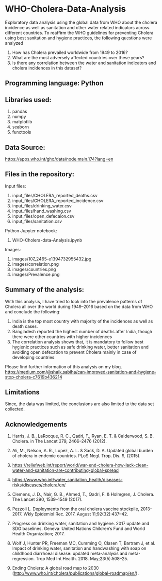 # WHO-Cholera-Data-Analysis

Exploratory data analysis using the global data from WHO about the cholera incidence as well as sanitation and other water related indicators across different countries. To reaffirm the WHO guidelines for preventing Cholera using best sanitation and hygiene practices, the following questions were analyzed 

1. How has Cholera prevailed worldwide from 1949 to 2016?
2. What are the most adversely affected countries over these years?
3. Is there any correlation between the water and sanitation indicators and cholera incidences in this dataset?


## Programming language: Python

## Libraries used: 
1. pandas 
2. numpy 
3. matplotlib 
4. seaborn
5. functools

## Data Source: 
https://apps.who.int/gho/data/node.main.174?lang=en

## Files in the repository:

Input files:
1. input_files/CHOLERA_reported_deaths.csv
2. input_files/CHOLERA_reported_incidence.csv
3. input_files/drinking_water.csv
4. input_files/hand_washing.csv
5. input_files/open_defecaion.csv
6. input_files/sanitation.csv

Python Jupyter notebook:
1. WHO-Cholera-data-Analysis.ipynb

Images:
1. images/107_2465-e1394732955432.jpg
2. images/correlation.png
3. images/countries.png
4. images/Prevalence.png

## Summary of the analysis: 
With this analysis, I have tried to look into the prevalence patterns of Cholera all over the world during 1949–2016 based on the data from WHO and conclude the following:

1. India is the top most country with majority of the incidences as well as death cases.
2. Bangladesh reported the highest number of deaths after India, though there were other countries with higher incidences
3. The correlation analysis shows that, it is mandatory to follow best hygienic practices such as safe drinking water, better sanitation and avoiding open defecation to prevent Cholera mainly in case of developing countries

Please find further information of this analysis on my blog.
https://medium.com/@shaik.sabiha/can-improved-sanitation-and-hygiene-stop-cholera-c7619b436214

## Limitations
Since, the data was limited, the conclusions are also limited to the data set collected.

## Acknowledgements

1. Harris, J. B., LaRocque, R. C., Qadri, F., Ryan, E. T. & Calderwood, S. B. Cholera. in The Lancet 379, 2466–2476 (2012).

2. Ali, M., Nelson, A. R., Lopez, A. L. & Sack, D. A. Updated global burden of cholera in endemic countries. PLoS Negl. Trop. Dis. 9, (2015).

3. https://reliefweb.int/report/world/war-end-cholera-how-lack-clean-water-and-sanitation-are-contributing-global-spread

4. https://www.who.int/water_sanitation_health/diseases-risks/diseases/cholera/en/

5. Clemens, J. D., Nair, G. B., Ahmed, T., Qadri, F. & Holmgren, J. Cholera. The Lancet 390, 1539–1549 (2017).

6. Pezzoli L. Deployments from the oral cholera vaccine stockpile, 2013–2017. Wkly Epidemiol Rec. 2017. August 11;92(32):437–42.

7. Progress on drinking water, sanitation and hygiene. 2017 update and SDG baselines. Geneva: United Nations Children’s Fund and World Health Organization; 2017.

8. Wolf J, Hunter PR, Freeman MC, Cumming O, Clasen T, Bartram J, et al. Impact of drinking water, sanitation and handwashing with soap on childhood diarrhoeal disease: updated meta-analysis and meta-regression. Trop Med Int Health. 2018. May;23(5):508–25.

9. Ending Cholera: A global road map to 2030 (http://www.who.int/cholera/publications/global-roadmap/en/).
